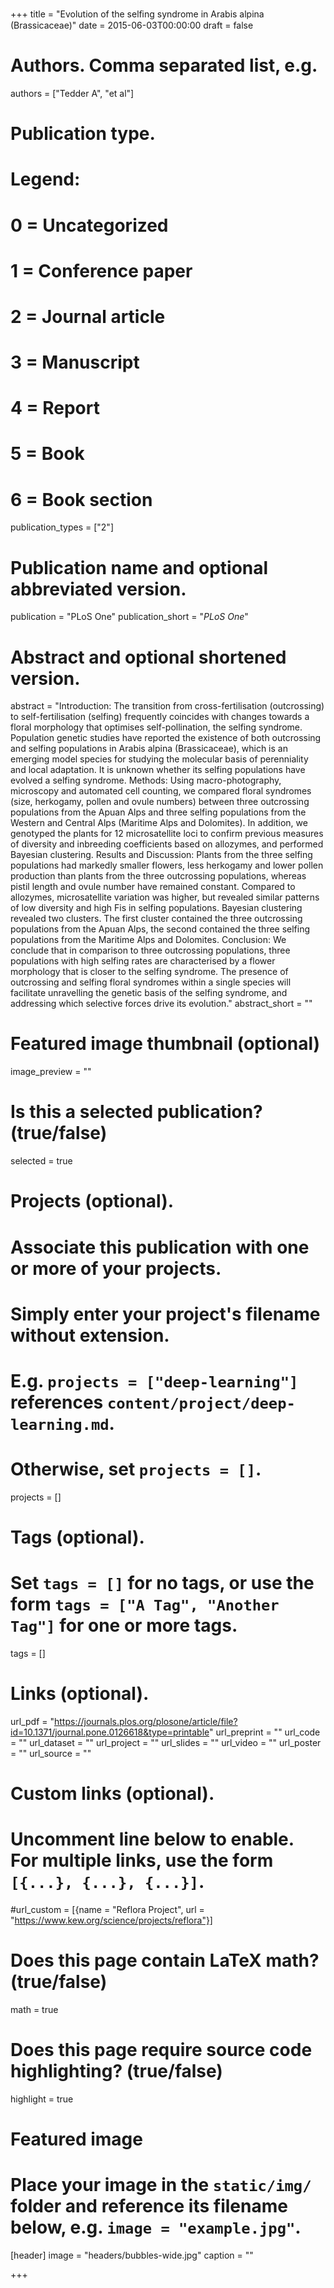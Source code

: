 +++
title = "Evolution of the selﬁng syndrome in Arabis alpina (Brassicaceae)"
date = 2015-06-03T00:00:00
draft = false

# Authors. Comma separated list, e.g.
authors = ["Tedder A", "et al"]

# Publication type.
# Legend:
# 0 = Uncategorized
# 1 = Conference paper
# 2 = Journal article
# 3 = Manuscript
# 4 = Report
# 5 = Book
# 6 = Book section
publication_types = ["2"]

# Publication name and optional abbreviated version.
publication = "PLoS One"
publication_short = "*PLoS One*"

# Abstract and optional shortened version.
abstract = "Introduction: The transition from cross-fertilisation (outcrossing) to self-fertilisation (selfing) frequently coincides with changes towards a floral morphology that optimises self-pollination, the selfing syndrome. Population genetic studies have reported the existence of both outcrossing and selfing populations in Arabis alpina (Brassicaceae), which is an emerging model species for studying the molecular basis of perenniality and local adaptation. It is unknown whether its selfing populations have evolved a selfing syndrome. Methods: Using macro-photography, microscopy and automated cell counting, we compared floral syndromes (size, herkogamy, pollen and ovule numbers) between three outcrossing populations from the Apuan Alps and three selfing populations from the Western and Central Alps (Maritime Alps and Dolomites). In addition, we genotyped the plants for 12 microsatellite loci to confirm previous measures of diversity and inbreeding coefficients based on allozymes, and performed Bayesian clustering. Results and Discussion: Plants from the three selfing populations had markedly smaller flowers, less herkogamy and lower pollen production than plants from the three outcrossing populations, whereas pistil length and ovule number have remained constant. Compared to allozymes, microsatellite variation was higher, but revealed similar patterns of low diversity and high Fis in selfing populations. Bayesian clustering revealed two clusters. The first cluster contained the three outcrossing populations from the Apuan Alps, the second contained the three selfing populations from the Maritime Alps and Dolomites. Conclusion: We conclude that in comparison to three outcrossing populations, three populations with high selfing rates are characterised by a flower morphology that is closer to the selfing syndrome. The presence of outcrossing and selfing floral syndromes within a single species will facilitate unravelling the genetic basis of the selfing syndrome, and addressing which selective forces drive its evolution."
abstract_short = ""

# Featured image thumbnail (optional)
image_preview = ""

# Is this a selected publication? (true/false)
selected = true

# Projects (optional).
#   Associate this publication with one or more of your projects.
#   Simply enter your project's filename without extension.
#   E.g. `projects = ["deep-learning"]` references `content/project/deep-learning.md`.
#   Otherwise, set `projects = []`.
projects = []

# Tags (optional).
#   Set `tags = []` for no tags, or use the form `tags = ["A Tag", "Another Tag"]` for one or more tags.
tags = []

# Links (optional).
url_pdf = "https://journals.plos.org/plosone/article/file?id=10.1371/journal.pone.0126618&type=printable"
url_preprint = ""
url_code = ""
url_dataset = ""
url_project = ""
url_slides = ""
url_video = ""
url_poster = ""
url_source = ""

# Custom links (optional).
#   Uncomment line below to enable. For multiple links, use the form `[{...}, {...}, {...}]`.
#url_custom = [{name = "Reflora Project", url = "https://www.kew.org/science/projects/reflora"}]

# Does this page contain LaTeX math? (true/false)
math = true

# Does this page require source code highlighting? (true/false)
highlight = true

# Featured image
# Place your image in the `static/img/` folder and reference its filename below, e.g. `image = "example.jpg"`.
[header]
image = "headers/bubbles-wide.jpg"
caption = ""

+++
